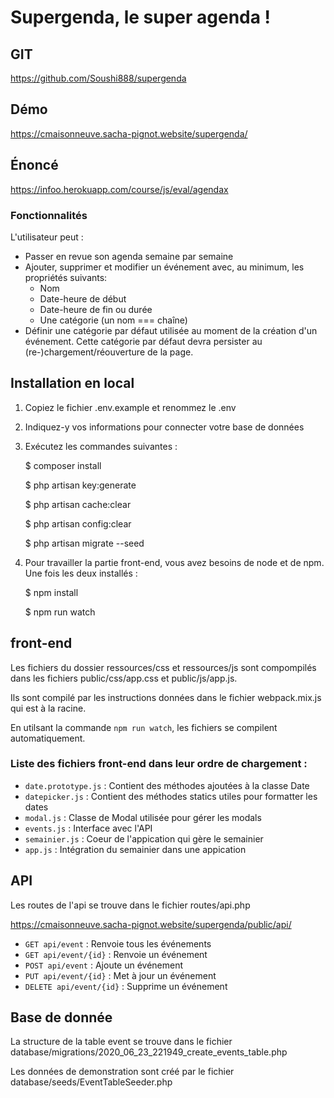 # Supergenda, le super agenda !

## GIT

https://github.com/Soushi888/supergenda

## Démo

https://cmaisonneuve.sacha-pignot.website/supergenda/

## Énoncé

https://infoo.herokuapp.com/course/js/eval/agendax

### Fonctionnalités

L'utilisateur peut :

-   Passer en revue son agenda semaine par semaine
-   Ajouter, supprimer et modifier un événement avec, au minimum, les propriétés suivants:
    -   Nom
    -   Date-heure de début
    -   Date-heure de fin ou durée
    -   Une catégorie (un nom === chaîne)
-   Définir une catégorie par défaut utilisée au moment de la création d'un événement. Cette catégorie par défaut devra persister au (re-)chargement/réouverture de la page.

## Installation en local

1. Copiez le fichier .env.example et renommez le .env
2. Indiquez-y vos informations pour connecter votre base de données
3. Exécutez les commandes suivantes :

    \$ composer install

    \$ php artisan key:generate

    \$ php artisan cache:clear

    \$ php artisan config:clear

    \$ php artisan migrate --seed

4. Pour travailler la partie front-end, vous avez besoins de node et de npm. Une fois les deux installés :

    \$ npm install

    \$ npm run watch

## front-end

Les fichiers du dossier ressources/css et ressources/js sont compompilés dans les fichiers public/css/app.css et public/js/app.js.

Ils sont compilé par les instructions données dans le fichier webpack.mix.js qui est à la racine. 

En utilsant la commande `npm run watch`, les fichiers se compilent automatiquement.

### Liste des fichiers front-end dans leur ordre de chargement :

-   `date.prototype.js` : Contient des méthodes ajoutées à la classe Date
-   `datepicker.js` : Contient des méthodes statics utiles pour formatter les dates
-   `modal.js` : Classe de Modal utilisée pour gérer les modals
-   `events.js` : Interface avec l'API
-   `semainier.js` : Coeur de l'appication qui gère le semainier
-   `app.js` : Intégration du semainier dans une appication

## API

Les routes de l'api se trouve dans le fichier routes/api.php

https://cmaisonneuve.sacha-pignot.website/supergenda/public/api/

-   `GET api/event` : Renvoie tous les événements
-   `GET api/event/{id}` : Renvoie un événement
-   `POST api/event` : Ajoute un événement
-   `PUT api/event/{id}` : Met à jour un événement
-   `DELETE api/event/{id}` : Supprime un événement

## Base de donnée

La structure de la table event se trouve dans le fichier database/migrations/2020_06_23_221949_create_events_table.php

Les données de demonstration sont créé par le fichier database/seeds/EventTableSeeder.php

